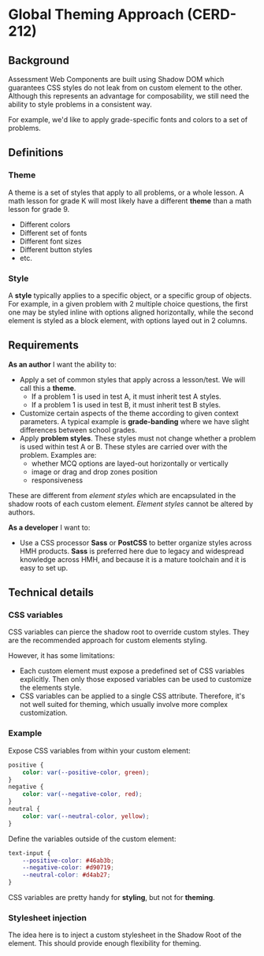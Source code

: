 # Global Theming Approach (CERD-212)

## Background

Assessment Web Components are built using Shadow DOM which guarantees CSS styles do not leak from on custom element to the other. Although this represents an advantage for composability, we still need the ability to style problems in a consistent way.

For example, we'd like to apply grade-specific fonts and colors to a set of problems.

## Definitions

### Theme

A theme is a set of styles that apply to all problems, or a whole lesson. A math lesson for grade K will most likely have a different **theme** than a math lesson for grade 9.

-   Different colors
-   Different set of fonts
-   Different font sizes
-   Different button styles
-   etc.

### Style

A **style** typically applies to a specific object, or a specific group of objects. For example, in a given problem with 2 multiple choice questions, the first one may be styled inline with options aligned horizontally, while the second element is styled as a block element, with options layed out in 2 columns.

## Requirements

**As an author** I want the ability to:

* Apply a set of common styles that apply across a lesson/test. We will call this a **theme**.
    * If a problem 1 is used in test A, it must inherit test A styles.
    * If a problem 1 is used in test B, it must inherit test B styles.
* Customize certain aspects of the theme according to given context parameters. A typical example is **grade-banding** where we have slight differences between school grades.
* Apply **problem styles**. These styles must not change whether a problem is used within test A or B. These styles are carried over with the problem. Examples are: 
    * whether MCQ options are layed-out horizontally or vertically
    * image or drag and drop zones position
    * responsiveness

These are different from *element styles* which are encapsulated in the shadow roots of each custom element. *Element styles* cannot be altered by authors.

**As a developer** I want to:

* Use a CSS processor **Sass** or **PostCSS** to better organize styles across HMH products. **Sass** is preferred here due to legacy and widespread knowledge across HMH, and because it is a mature toolchain and it is easy to set up.


## Technical details

### CSS variables

CSS variables can pierce the shadow root to override custom styles. They are the recommended approach for custom elements styling.

However, it has some limitations:

-   Each custom element must expose a predefined set of CSS variables explicitly. Then only those exposed variables can be used to customize the elements style.
-   CSS variables can be applied to a single CSS attribute. Therefore, it's not well suited for theming, which usually involve more complex customization.

### Example

Expose CSS variables from within your custom element:

```css
positive {
    color: var(--positive-color, green);
}
negative {
    color: var(--negative-color, red);
}
neutral {
    color: var(--neutral-color, yellow);
}
```

Define the variables outside of the custom element:

```css
text-input {
    --positive-color: #46ab3b;
    --negative-color: #d90719;
    --neutral-color: #d4ab27;
}
```

CSS variables are pretty handy for **styling**, but not for **theming**.

### Stylesheet injection

The idea here is to inject a custom stylesheet in the Shadow Root of the element. This should provide enough flexibility for theming.
